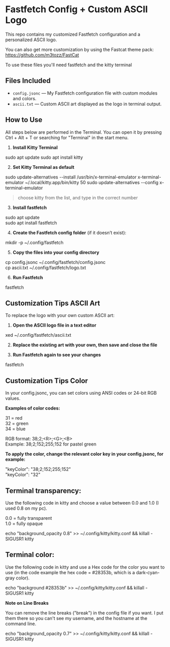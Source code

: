# Fastfetch Config + Custom ASCII Logo

This repo contains my customized Fastfetch configuration and a personalized ASCII logo.

You can also get more customization by using the Fastcat theme pack: https://github.com/m3tozz/FastCat

To use these files you'll need fastfetch and the kitty terminal

## Files Included

- `config.jsonc` — My Fastfetch configuration file with custom modules and colors.
- `ascii.txt` — Custom ASCII art displayed as the logo in terminal output.



## How to Use

All steps below are performed in the Terminal. You can open it by pressing Ctrl + Alt + T or searching for "Terminal" in the start menu.

1. **Install Kitty Terminal** 

sudo apt update
sudo apt install kitty

2. **Set Kitty Terminal as default** 

sudo update-alternatives --install /usr/bin/x-terminal-emulator x-terminal-emulator ~/.local/kitty.app/bin/kitty 50
sudo update-alternatives --config x-terminal-emulator

> choose kitty from the list, and type in the correct number

3. **Install fastfetch**

sudo apt update  
sudo apt install fastfetch   

4. **Create the Fastfetch config folder** (if it doesn’t exist):

mkdir -p ~/.config/fastfetch


5. **Copy the files into your config directory** 

cp config.jsonc ~/.config/fastfetch/config.jsonc  
cp ascii.txt ~/.config/fastfetch/logo.txt


6. **Run Fastfetch** 

fastfetch

## Customization Tips ASCII Art

To replace the logo with your own custom ASCII art:

1. **Open the ASCII logo file in a text editor**

xed ~/.config/fastfetch/ascii.txt

2. **Replace the existing art with your own, then save and close the file**

3. **Run Fastfetch again to see your changes**

fastfetch

## Customization Tips Color

In your config.jsonc, you can set colors using ANSI codes or 24-bit RGB values.

**Examples of color codes:**

31 = red  
32 = green  
34 = blue  

RGB format: 38;2;&lt;R&gt;;&lt;G&gt;;&lt;B&gt;    
Example: 38;2;152;255;152 for pastel green  

**To apply the color, change the relevant color key in your config.jsonc, for example:**

"keyColor": "38;2;152;255;152"  
"keyColor": "32"  

## Terminal transparency:

Use the following code in kitty and choose a value between 0.0 and 1.0 (I used 0.8 on my pc).

0.0 = fully transparent  
1.0 = fully opaque  

echo "background_opacity 0.8" >> ~/.config/kitty/kitty.conf && killall -SIGUSR1 kitty

## Terminal color:

Use the following code in kitty and use a Hex code for the color you want to use (in the code example the hex code = #28353b, which is a dark-cyan-gray color).

echo "background #28353b" >> ~/.config/kitty/kitty.conf && killall -SIGUSR1 kitty


**Note on Line Breaks**

You can remove the line breaks ("break") in the config file if you want. I put them there so you can't see my username, and the hostname at the command line.


echo "background_opacity 0.7" >> ~/.config/kitty/kitty.conf && killall -SIGUSR1 kitty

